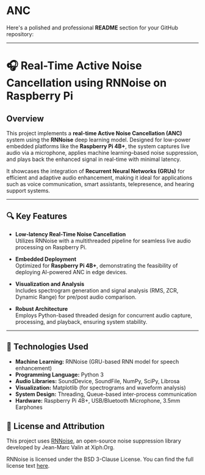 # ANC
Here's a polished and professional **README** section for your GitHub repository:

---

# 🎧 Real-Time Active Noise Cancellation using RNNoise on Raspberry Pi

## Overview

This project implements a **real-time Active Noise Cancellation (ANC)** system using the **RNNoise** deep learning model. Designed for low-power embedded platforms like the **Raspberry Pi 4B+**, the system captures live audio via a microphone, applies machine learning–based noise suppression, and plays back the enhanced signal in real-time with minimal latency.

It showcases the integration of **Recurrent Neural Networks (GRUs)** for efficient and adaptive audio enhancement, making it ideal for applications such as voice communication, smart assistants, telepresence, and hearing support systems.

---

## 🔍 Key Features

- **Low-latency Real-Time Noise Cancellation**  
  Utilizes RNNoise with a multithreaded pipeline for seamless live audio processing on Raspberry Pi.

- **Embedded Deployment**  
  Optimized for **Raspberry Pi 4B+**, demonstrating the feasibility of deploying AI-powered ANC in edge devices.

- **Visualization and Analysis**  
  Includes spectrogram generation and signal analysis (RMS, ZCR, Dynamic Range) for pre/post audio comparison.

- **Robust Architecture**  
  Employs Python-based threaded design for concurrent audio capture, processing, and playback, ensuring system stability.

---

## 🧠 Technologies Used

- **Machine Learning:** RNNoise (GRU-based RNN model for speech enhancement)
- **Programming Language:** Python 3
- **Audio Libraries:** SoundDevice, SoundFile, NumPy, SciPy, Librosa
- **Visualization:** Matplotlib (for spectrograms and waveform analysis)
- **System Design:** Threading, Queue-based inter-process communication
- **Hardware:** Raspberry Pi 4B+, USB/Bluetooth Microphone, 3.5mm Earphones


## 📜 License and Attribution

This project uses [RNNoise](https://github.com/xiph/rnnoise), an open-source noise suppression library developed by Jean-Marc Valin at Xiph.Org.

RNNoise is licensed under the BSD 3-Clause License. You can find the full license text [here](https://github.com/xiph/rnnoise/blob/main/COPYING).


